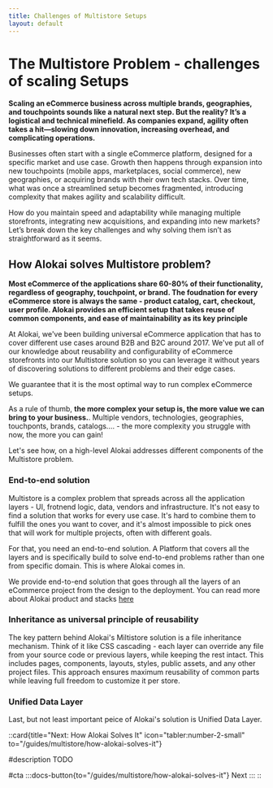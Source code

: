 ```yaml
---
title: Challenges of Multistore Setups
layout: default
---
```

# The Multistore Problem - challenges of scaling Setups

**Scaling an eCommerce business across multiple brands, geographies, and touchpoints sounds like a natural next step. But the reality? It’s a logistical and technical minefield. As companies expand, agility often takes a hit—slowing down innovation, increasing overhead, and complicating operations.**

Businesses often start with a single eCommerce platform, designed for a specific market and use case. Growth then happens through expansion into new touchpoints (mobile apps, marketplaces, social commerce), new geographies, or acquiring brands with their own tech stacks. Over time, what was once a streamlined setup becomes fragmented, introducing complexity that makes agility and scalability difficult.

How do you maintain speed and adaptability while managing multiple storefronts, integrating new acquisitions, and expanding into new markets? Let’s break down the key challenges and why solving them isn’t as straightforward as it seems.


## How Alokai solves Multistore problem?

**Most eCommerce of the applications share 60-80% of their functionality, regardless of geography, touchpoint, or brand. The foudnation for every eCommerce store is always the same - product catalog, cart, checkout, user profile. Alokai provides an efficient setup that takes reuse of common components, and ease of maintainability as its key principle**

At Alokai, we've been building universal eCommerce application that has to cover different use cases around B2B and B2C around 2017. We've put all of our knowledge about reusability and configurability of eCommerce storefronts into our Multistore solution so you can leverage it without years of discovering solutions to different problems and their edge cases.

We guarantee that it is the most optimal way to run complex eCommerce setups.

As a rule of thumb, **the more complex your setup is, the more value we can bring to your business.**. Multiple vendors, technologies, geographies, touchponts, brands, catalogs.... - the more complexity you struggle with now, the more you can gain!

Let's see how, on a high-level Alokai addresses different components of the Multistore problem.

### End-to-end solution

Multistore is a complex problem that spreads across all the application layers - UI, frotnend logic, data, vendors and infrastructure. It's not easy to find a solution that works for every use case. It's hard to combine them to fulfill the ones you want to cover, and it's almost impossible to pick ones that will work for multiple projects, often with different goals.

For that, you need an end-to-end solution. A Platform that covers all the layers and is specifically build to solve end-to-end problems rather than one from specific domain. This is where Alokai comes in.

We provide end-to-end solution that goes through all the layers of an eCommerce project from the design to the deployment. You can read more about Alokai product and stacks [here](general#our-products)

### Inheritance as universal principle of reusability

The key pattern behind Alokai's Miltistore solution is a file inheritance mechanism. Think of it like CSS cascading - each layer can override any file from your source code or previous layers, while keeping the rest intact. This includes pages, components, layouts, styles, public assets, and any other project files.
This approach ensures maximum reusability of common parts while leaving full freedom to customize it per store.

### Unified Data Layer

Last, but not least important peice of Alokai's solution is Unified Data Layer. 

::card{title="Next: How Alokai Solves It" icon="tabler:number-2-small" to="/guides/multistore/how-alokai-solves-it"}    

#description
TODO

#cta
:::docs-button{to="/guides/multistore/how-alokai-solves-it"}
Next
:::
::
